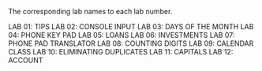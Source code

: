The corresponding lab names to each lab number.

LAB 01:   TIPS
LAB 02:   CONSOLE INPUT
LAB 03:   DAYS OF THE MONTH
LAB 04:   PHONE KEY PAD
LAB 05:   LOANS
LAB 06:   INVESTMENTS
LAB 07:   PHONE PAD TRANSLATOR
LAB 08:   COUNTING DIGITS
LAB 09:   CALENDAR CLASS
LAB 10:   ELIMINATING DUPLICATES
LAB 11:   CAPITALS
LAB 12:   ACCOUNT
